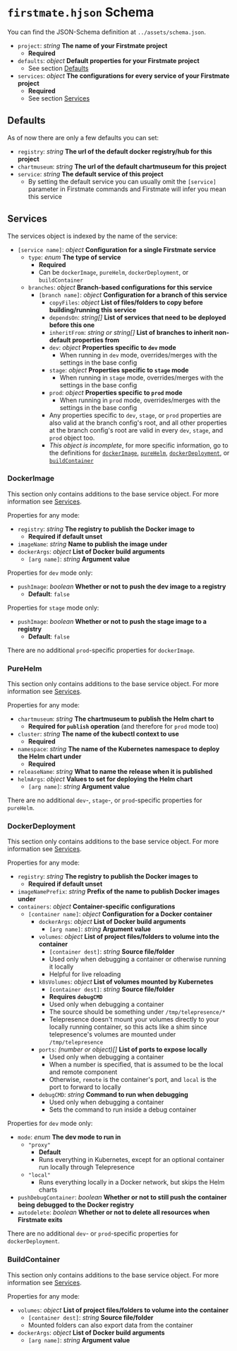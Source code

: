 # `firstmate.hjson` Schema
You can find the JSON-Schema definition at `../assets/schema.json`.

* `project`: *string* **The name of your Firstmate project**
    * **Required**
* `defaults`: *object* **Default properties for your Firstmate project**
    * See section [Defaults](#defaults)
* `services`: *object* **The configurations for every service of your Firstmate project**
    * **Required**
    * See section [Services](#services)

## Defaults
As of now there are only a few defaults you can set:

* `registry`: *string* **The url of the default docker registry/hub for this project**
* `chartmuseum`: *string* **The url of the default chartmuseum for this project**
* `service`: *string* **The default service of this project**
    * By setting the default service you can usually omit the `[service]` parameter in Firstmate commands and Firstmate will infer you mean this service

## Services
The services object is indexed by the name of the service:

* `[service name]`: *object* **Configuration for a single Firstmate service**
    * `type`: *enum* **The type of service**
        * **Required**
        * Can be `dockerImage`, `pureHelm`, `dockerDeployment`, or `buildContainer`
    * `branches`: *object* **Branch-based configurations for this service**
        * `[branch name]`: *object* **Configuration for a branch of this service**
            * `copyFiles`: *object* **List of files/folders to copy before building/running this service**
            * `dependsOn`: *string[]* **List of services that need to be deployed before this one**
            * `inheritFrom`: *string or string[]* **List of branches to inherit non-default properties from**
            * `dev`: *object* **Properties specific to `dev` mode**
                * When running in `dev` mode, overrides/merges with the settings in the base config
            * `stage`: *object* **Properties specific to `stage` mode**
                * When running in `stage` mode, overrides/merges with the settings in the base config
            * `prod`: *object* **Properties specific to `prod` mode**
                * When running in `prod` mode, overrides/merges with the settings in the base config
            * Any properties specific to `dev`, `stage`, or `prod` properties are also valid at the branch config's root, and all other properties at the branch config's root are valid in every `dev`, `stage`, and `prod` object too.
            * *This object is incomplete*, for more specific information, go to the definitions for [`dockerImage`](#dockerimage), [`pureHelm`](#purehelm), [`dockerDeployment`](#dockerdeployment), or [`buildContainer`](#buildcontainer)

### DockerImage
This section only contains additions to the base service object. For more information see [Services](#services).

Properties for any mode:
* `registry`: *string* **The registry to publish the Docker image to**
    * **Required if default unset**
* `imageName`: *string* **Name to publish the image under**
* `dockerArgs`: *object* **List of Docker build arguments**
    * `[arg name]`: *string* **Argument value**

Properties for `dev` mode only:
* `pushImage`: *boolean* **Whether or not to push the dev image to a registry**
    * **Default**: `false`

Properties for `stage` mode only:
* `pushImage`: *boolean* **Whether or not to push the stage image to a registry**
    * **Default**: `false`

There are no additional `prod`-specific properties for `dockerImage`.

### PureHelm
This section only contains additions to the base service object. For more information see [Services](#services).

Properties for any mode:
* `chartmuseum`: *string* **The chartmuseum to publish the Helm chart to**
    * **Required for `publish` operation** (and therefore for `prod` mode too)
* `cluster`: *string* **The name of the kubectl context to use**
    * **Required**
* `namespace`: *string* **The name of the Kubernetes namespace to deploy the Helm chart under**
    * **Required**
* `releaseName`: *string* **What to name the release when it is published**
* `helmArgs`: *object* **Values to set for deploying the Helm chart**
    * `[arg name]`: *string* **Argument value**

There are no additional `dev`-, `stage`-, or `prod`-specific properties for `pureHelm`.

### DockerDeployment
This section only contains additions to the base service object. For more information see [Services](#services).

Properties for any mode:
* `registry`: *string* **The registry to publish the Docker images to**
    * **Required if default unset**
* `imageNamePrefix`: *string* **Prefix of the name to publish Docker images under**
* `containers`: *object* **Container-specific configurations**
    * `[container name]`: *object* **Configuration for a Docker container**
        * `dockerArgs`: *object* **List of Docker build arguments**
            * `[arg name]`: *string* **Argument value**
        * `volumes`: *object* **List of project files/folders to volume into the container**
            * `[container dest]`: *string* **Source file/folder**
            * Used only when debugging a container or otherwise running it locally
            * Helpful for live reloading
        * `k8sVolumes`: *object* **List of volumes mounted by Kubernetes**
            * `[container dest]`: *string* **Source file/folder**
            * **Requires `debugCMD`**
            * Used only when debugging a container
            * The source should be something under `/tmp/telepresence/*`
            * Telepresence doesn't mount your volumes directly to your locally running container, so this acts like a shim since telepresence's volumes are mounted under `/tmp/telepresence`
        * `ports`: *(number or object)[]* **List of ports to expose locally**
            * Used only when debugging a container
            * When a number is specified, that is assumed to be the local and remote component
            * Otherwise, `remote` is the container's port, and `local` is the port to forward to locally
        * `debugCMD`: *string* **Command to run when debugging**
            * Used only when debugging a container
            * Sets the command to run inside a debug container

Properties for `dev` mode only:
* `mode`: *enum* **The dev mode to run in**
    * `"proxy"`
        * **Default**
        * Runs everything in Kubernetes, except for an optional container run locally through Telepresence
    * `"local"`
        * Runs everything locally in a Docker network, but skips the Helm charts
* `pushDebugContainer`: *boolean* **Whether or not to still push the container being debugged to the Docker registry**
* `autodelete`: *boolean* **Whether or not to delete all resources when Firstmate exits**

There are no additional `dev`- or `prod`-specific properties for `dockerDeployment`.


### BuildContainer
This section only contains additions to the base service object. For more information see [Services](#services).

Properties for any mode:
* `volumes`: *object* **List of project files/folders to volume into the container**
    * `[container dest]`: *string* **Source file/folder**
    * Mounted folders can also export data from the container
* `dockerArgs`: *object* **List of Docker build arguments**
    * `[arg name]`: *string* **Argument value**
